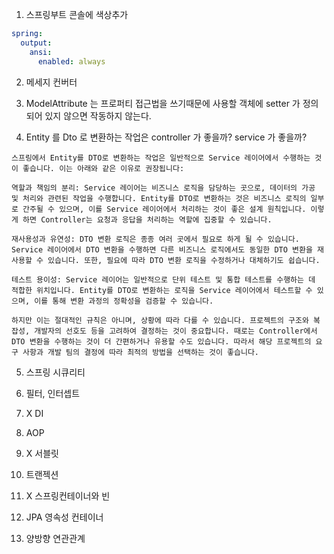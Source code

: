 1. 스프링부트 콘솔에 색상추가
``` yaml
spring:
  output:
    ansi:
      enabled: always
```

2. 메세지 컨버터

3. ModelAttribute 는 프로퍼티 접근법을 쓰기때문에 사용할 객체에 setter 가 정의되어 있지 않으면 작동하지 않는다.

4. Entity 를 Dto 로 변환하는 작업은 controller 가 좋을까? service 가 좋을까?
```
스프링에서 Entity를 DTO로 변환하는 작업은 일반적으로 Service 레이어에서 수행하는 것이 좋습니다. 이는 아래와 같은 이유로 권장됩니다:

역할과 책임의 분리: Service 레이어는 비즈니스 로직을 담당하는 곳으로, 데이터의 가공 및 처리와 관련된 작업을 수행합니다. Entity를 DTO로 변환하는 것은 비즈니스 로직의 일부로 간주될 수 있으며, 이를 Service 레이어에서 처리하는 것이 좋은 설계 원칙입니다. 이렇게 하면 Controller는 요청과 응답을 처리하는 역할에 집중할 수 있습니다.

재사용성과 유연성: DTO 변환 로직은 종종 여러 곳에서 필요로 하게 될 수 있습니다. Service 레이어에서 DTO 변환을 수행하면 다른 비즈니스 로직에서도 동일한 DTO 변환을 재사용할 수 있습니다. 또한, 필요에 따라 DTO 변환 로직을 수정하거나 대체하기도 쉽습니다.

테스트 용이성: Service 레이어는 일반적으로 단위 테스트 및 통합 테스트를 수행하는 데 적합한 위치입니다. Entity를 DTO로 변환하는 로직을 Service 레이어에서 테스트할 수 있으며, 이를 통해 변환 과정의 정확성을 검증할 수 있습니다.

하지만 이는 절대적인 규칙은 아니며, 상황에 따라 다를 수 있습니다. 프로젝트의 구조와 복잡성, 개발자의 선호도 등을 고려하여 결정하는 것이 중요합니다. 때로는 Controller에서 DTO 변환을 수행하는 것이 더 간편하거나 유용할 수도 있습니다. 따라서 해당 프로젝트의 요구 사항과 개발 팀의 결정에 따라 최적의 방법을 선택하는 것이 좋습니다.
```

5. 스프링 시큐리티

6. 필터, 인터셉트

7. X DI

8. AOP

9. X 서블릿

10. 트랜젝션

11. X 스프링컨테이너와 빈 

12. JPA 영속성 컨테이너

13. 양방향 연관관계